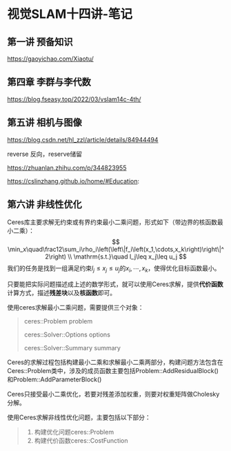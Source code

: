 # 视觉SLAM十四讲-笔记



## 第一讲 预备知识

https://gaoyichao.com/Xiaotu/







## 第四章 李群与李代数

https://blog.fseasy.top/2022/03/vslam14c-4th/



## 第五讲 相机与图像



https://blog.csdn.net/hl_zzl/article/details/84944494 

reverse 反向，reserve储留

https://zhuanlan.zhihu.com/p/344823955

https://cslinzhang.github.io/home/#Education:



## 第六讲 非线性优化

Ceres库主要求解无约束或有界约束最小二乘问题，形式如下（带边界的核函数最小二乘）：
$$
\min_x\quad\frac12\sum_i\rho_i\left(\left\|f_i\left(x_1,\cdots,x_k\right)\right\|^2\right)
\\
\mathrm{s.t.}\quad l_j\leq x_j\leq u_j
$$
我们的任务是找到一组满足约束$l_j\leq x_j \leq u_j$的$x_i,\cdots,x_k$，使得优化目标函数最小。

只要能把实际问题描述成上述的数学形式，就可以使用Ceres求解，提供**代价函数**计算方式，描述**残差块**以及**核函数**即可。

使用ceres求解最小二乘问题，需要提供三个对象：

> ceres::Problem problem
>
> ceres::Solver::Options options
>
> ceres::Solver::Summary summary

Ceres的求解过程包括构建最小二乘和求解最小二乘两部分，构建问题方法包含在Ceres::Problem类中，涉及的成员函数主要包括Problem::AddResidualBlock()和Problem::AddParameterBlock()

Ceres只接受最小二乘优化，若要对残差添加权重，则要对权重矩阵做Cholesky分解。



使用Ceres求解非线性优化问题，主要包括以下部分：

> 1. 构建优化问题ceres::Problem
> 2. 构建代价函数ceres::CostFunction























